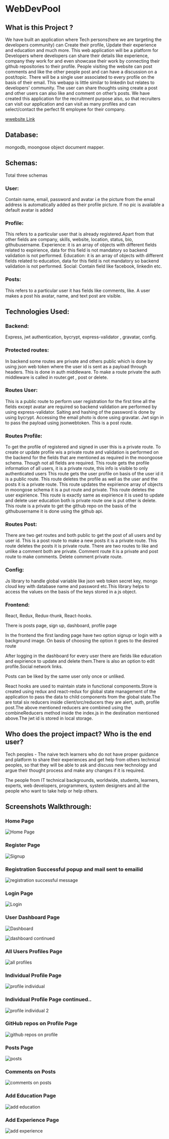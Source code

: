 # WebDevPool

## What is this Project ?

We have built an application where Tech persons(here we are targeting the developers community) can Create their profile, Update their experience and education and much more.
This web application will be a platform for Developers where developers can share their details like experience, company they work for and even showcase their work by connecting their github repositories to their profile. People visiting the website can post comments and like the other people post and can have a discussion on a post/topic. There will be a single user associated to every profile on the basis of their email. This webapp is little similar to linkedin but relates to developers' community.
The user can share thoughts using create a post and other users can also like and comment on other’s posts.
We have created this application for the recruitment purpose also, so that recruiters can visit our application and can visit as many profiles and can select/contact the perfect fit employee for their company.

[wwebsite Link](/https://web-dev-pool.herokuapp.com/)

## Database:

mongodb, moongose object document mapper.

## Schemas:

Total three schemas

### User:

Contain name, email, password and avatar i.e the picture from the email address is automatically added as their profile picture. If no pic is available a default avatar is added

### Profile:

This refers to a particular user that is already registered.Apart from that other fields are company, skills, website, location, status, bio, githubusername. Experience: it is an array of objects with different fields related to expirience, data for this field is not mandatory so backend validation is not performed. Education: it is an array of objects with different fields related to education, data for this field is not mandatory so backend validation is not performed. Social: Contain field like facebook, linkedin etc.

### Posts:

This refers to a particular user it has fields like comments, like. A user makes a post his avatar, name, and text post are visible.

## Technologies Used:

### Backend:

Express, jwt authentication, bycrypt, express-validator , gravatar, config.

### Protected routes:

In backend some routes are private and others public which is done by using json web token where the user id is sent as a payload through headers. This is done in auth middleware. To make a route private the auth middleware is called in router.get , post or delete.

### Routes User:

This is a public route to perform user registration for the first time all the fields except avatar are required so backend validation are performed by using express-validator. Salting and hashing of the password is done by using bycrypt. Accessing the email photo is done using gravatar. Jwt sign in to pass the payload using jsonwebtoken. This is a post route.

### Routes Profile:

To get the profile of registered and signed in user this is a private route.
To create or update profile wis a private route and validation is performed on the backend for the fields that are mentioned as required in the moongoose schema. Though not all fields are required.
This route gets the profile information of all users, it is a private route, this info is visible to only authenticated users
This route gets the user profile on basis of the user id it is a public route.
This route deletes the profile as well as the user and the posts it is a private route.
This route updates the expirience array of objects in moongose schema it is a put route and private.
This route deletes the user expirience.
This route is exactly same as expirience it is used to update and delete user education both is private route one is put other is delete.
This route is a private to get the github repo on the basis of the githubusername it is done using the github api.

### Routes Post:

There are two get routes and both public to get the post of all users and by user id.
This is a post route to make a new posts it is a private route.
This route deletes the posts it is private route.
There are two routes to like and unlike a comment both are private.
Comment route it is a private and post route to make comments.
Delete comment private route.

### Config:

Js library to handle global variable like json web token secret key, mongo cloud key with database name and password etc.This library helps to access the values on the basis of the keys stored in a js object.

### Frontend:

React, Redux, Redux-thunk, React-hooks.

There is posts page, sign up, dashboard, profile page

In the frontend the first landing page have two option signup or login with a background image. On basis of choosing the option it goes to the desired route

After logging in the dashboard for every user there are fields like education and expirience to update and delete them.There is also an option to edit profile.Social network links.

Posts can be liked by the same user only once or unliked.

React hooks are used to maintain state in functional components.Store is created using redux and react-redux for global state management of the application to pass the data to child components from the global state.The are total six reducers inside client/src/reducers they are alert, auth, profile post.The above mentioned reducers are combined using the combineReducers method inside the index.js in the destination mentioned above.The jwt id is stored in local storage.

## Who does the project impact? Who is the end user?

Tech peoples - The naive tech learners who do not have proper guidance and platform to share their experiences and get help from others technical peoples, so that they will be able to ask and discuss new technology and argue their thought process and make any changes if it is required.

The people from IT technical backgrounds, worldwide, students, learners, experts, web developers, programmers, system designers and all the people who want to take help or help others.

## Screenshots Walkthrough:

### Home Page

![Home Page](https://user-images.githubusercontent.com/63305945/102266269-371b7280-3f3e-11eb-98bf-414b5748c4d7.png)

### Register Page

![Signup](https://user-images.githubusercontent.com/63305945/102266336-50242380-3f3e-11eb-84f2-713433fb4862.png)

### Registration Successful popup and mail sent to emailid

![registration successful message](https://user-images.githubusercontent.com/63305945/102267726-55826d80-3f40-11eb-85cc-ac0f47a917d0.png)

### Login Page

![Login](https://user-images.githubusercontent.com/63305945/102266346-54504100-3f3e-11eb-8f28-e62e192d9e25.png)

### User Dashboard Page

![Dashboard](https://raw.githubusercontent.com/ppinklesh/images/master/webdevpool%20profile.jpg?token=AKN6MBX3FSXF3C4IAWNBX63AC5M3S)

![dashboard continued](https://raw.githubusercontent.com/ppinklesh/images/master/webdevpool%20user%20details.jpg?token=AKN6MBV44OQ73FCRWTTZ5RDAC5NQC)

### All Users Profiles Page

![all profiles](https://user-images.githubusercontent.com/63305945/102266627-b8730500-3f3e-11eb-83e0-bc1cdedc2972.png)

### Individual Profile Page

![profile individual](https://raw.githubusercontent.com/ppinklesh/images/master/webdevpool%20user%20profile.jpg?token=AKN6MBV6CQAVYUHNBBL2MMLAC5NT6)

### Individual Profile Page continued..

![profile individual 2](https://raw.githubusercontent.com/ppinklesh/images/master/webdevpool%20bio.jpg?token=AKN6MBSZ6MXGTI3EXSULWFLAC5NXA)

### GitHub repos on Profile Page

![github repos on profile](https://user-images.githubusercontent.com/63305945/102266677-c88ae480-3f3e-11eb-823c-a7e8b1880242.png)

### Posts Page

![posts](https://user-images.githubusercontent.com/63305945/102266687-cc1e6b80-3f3e-11eb-9bfe-eba412b3cd4a.png)

### Comments on Posts

![comments on posts](https://user-images.githubusercontent.com/63305945/102266713-d50f3d00-3f3e-11eb-81d9-a11875e1847e.png)

### Add Education Page

![add education](https://user-images.githubusercontent.com/63305945/102266731-d9d3f100-3f3e-11eb-920e-000281622990.png)

### Add Experience Page

![add experience](https://user-images.githubusercontent.com/63305945/102266736-dccee180-3f3e-11eb-887f-64b7826a2d82.png)
